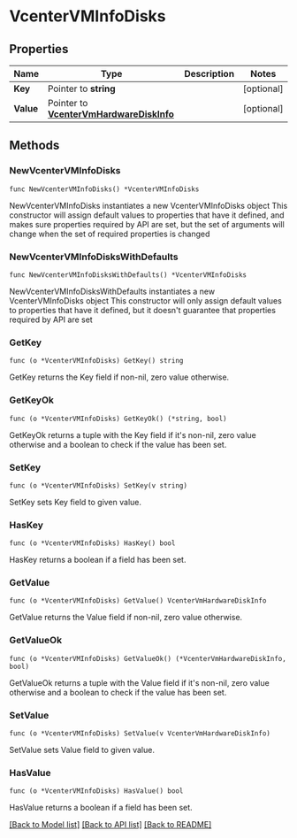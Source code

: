 # VcenterVMInfoDisks

## Properties

Name | Type | Description | Notes
------------ | ------------- | ------------- | -------------
**Key** | Pointer to **string** |  | [optional] 
**Value** | Pointer to [**VcenterVmHardwareDiskInfo**](VcenterVmHardwareDiskInfo.md) |  | [optional] 

## Methods

### NewVcenterVMInfoDisks

`func NewVcenterVMInfoDisks() *VcenterVMInfoDisks`

NewVcenterVMInfoDisks instantiates a new VcenterVMInfoDisks object
This constructor will assign default values to properties that have it defined,
and makes sure properties required by API are set, but the set of arguments
will change when the set of required properties is changed

### NewVcenterVMInfoDisksWithDefaults

`func NewVcenterVMInfoDisksWithDefaults() *VcenterVMInfoDisks`

NewVcenterVMInfoDisksWithDefaults instantiates a new VcenterVMInfoDisks object
This constructor will only assign default values to properties that have it defined,
but it doesn't guarantee that properties required by API are set

### GetKey

`func (o *VcenterVMInfoDisks) GetKey() string`

GetKey returns the Key field if non-nil, zero value otherwise.

### GetKeyOk

`func (o *VcenterVMInfoDisks) GetKeyOk() (*string, bool)`

GetKeyOk returns a tuple with the Key field if it's non-nil, zero value otherwise
and a boolean to check if the value has been set.

### SetKey

`func (o *VcenterVMInfoDisks) SetKey(v string)`

SetKey sets Key field to given value.

### HasKey

`func (o *VcenterVMInfoDisks) HasKey() bool`

HasKey returns a boolean if a field has been set.

### GetValue

`func (o *VcenterVMInfoDisks) GetValue() VcenterVmHardwareDiskInfo`

GetValue returns the Value field if non-nil, zero value otherwise.

### GetValueOk

`func (o *VcenterVMInfoDisks) GetValueOk() (*VcenterVmHardwareDiskInfo, bool)`

GetValueOk returns a tuple with the Value field if it's non-nil, zero value otherwise
and a boolean to check if the value has been set.

### SetValue

`func (o *VcenterVMInfoDisks) SetValue(v VcenterVmHardwareDiskInfo)`

SetValue sets Value field to given value.

### HasValue

`func (o *VcenterVMInfoDisks) HasValue() bool`

HasValue returns a boolean if a field has been set.


[[Back to Model list]](../README.md#documentation-for-models) [[Back to API list]](../README.md#documentation-for-api-endpoints) [[Back to README]](../README.md)


